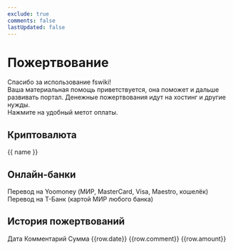 ```yaml
---
exclude: true
comments: false
lastUpdated: false
---
```


# Пожертвование

Спасибо за использование fswiki!  
Ваша материальная помощь приветствуется, она поможет и дальше развивать портал.
Денежные пожертвования идут на хостинг и другие нужды.  
Нажмите на удобный метот оплаты.

## Криптовалюта

<n-space>
	<n-button 
	  v-for="[name, data] in wallets" 
	  :key="name" 
	  @click="showDonateCard(name)"
	>
	  <template #icon>
		<n-icon size="20" v-html="data.icon"></n-icon>
	  </template>
	  {{ name }}
	</n-button>
</n-space>

## Онлайн-банки
<n-space>
<n-button
    tag="a"
    href="https://yoomoney.ru/to/4100110338121082"
    target="_blank"
	class="clear_btn"
> 
<template #icon>
		<n-icon size="20"><svg width="36" height="26" viewBox="0 0 36 26" fill="none" xmlns="http://www.w3.org/2000/svg">
<path d="M22.9677 0C15.9275 0 10.2701 5.69531 10.2701 12.6563C10.2701 19.6746 15.9832 25.3125 22.966 25.3125C29.9489 25.3125 35.667 19.6172 35.667 12.6563C35.667 5.69531 29.9506 0 22.9677 0ZM22.9677 17.3737C20.3707 17.3737 18.236 15.2449 18.236 12.6563C18.236 10.0676 20.3707 7.93884 22.9677 7.93884C25.5648 7.93884 27.7003 10.0676 27.7003 12.6563C27.6421 15.2449 25.5648 17.3737 22.9677 17.3737Z" fill="#8B3FFD"/>
<path d="M10.2701 3.67676V22.0857H5.77125L0 3.67676H10.2701Z" fill="#8B3FFD"/>
</svg></n-icon>
	  </template>
	  Перевод на Yoomoney (МИР, MasterCard, Visa, Maestro, кошелёк)
</n-button>
<n-button
    @click="showTBANK()"
> 
<template #icon>
		<n-icon size="20"><svg width="32" height="31" viewBox="0 0 32 31" fill="none" xmlns="http://www.w3.org/2000/svg">
<path d="M0 0.103516H32V15.0937C32 19.2194 29.7991 23.032 26.2263 25.095L16.0001 31.0001L5.77375 25.095C2.2009 23.032 3.66761e-06 19.2194 3.66761e-06 15.0937L0 0.103516Z" fill="#FFDD2D"/>
<path fill-rule="evenodd" clip-rule="evenodd" d="M8.82758 7.82812V12.8021C9.50774 12.034 10.7444 11.5143 12.1584 11.5143H13.695V17.2965C13.695 18.8348 13.277 20.3411 12.6569 21.0818H19.3408C18.722 20.3403 18.305 18.8359 18.305 17.2995V11.5143H19.8416C21.2556 11.5143 22.4922 12.034 23.1724 12.8021V7.82812H8.82758Z" fill="#333333"/>
</svg></n-icon>
	  </template>
	  Перевод на Т-Банк (картой МИР любого банка)
</n-button>
</n-space>

## История пожертвований

<n-table>
  <thead>
	<tr>
	  <th style="width:10%;text-align:left;">Дата</th>
	  <th>Комментарий</th>
	  <th style="width:20%;text-align:right;">Сумма</th>
	</tr>
  </thead>
  <tbody>
	<tr v-for="row in history">
	  <td>{{row.date}}</td>
	  <td>{{row.comment}}</td>
	  <td style="text-align:right;">{{row.amount}}</td>
	</tr>
  </tbody>
</n-table>


<script setup>
  import { NTable, NFlex, NCollapse, NCollapseItem, NIcon, NButton, NSpace, useModal, NQrCode } from 'naive-ui'
  import {h} from 'vue'

  const modal = useModal()

  const history = [
	{date: '02.11.2024', comment: 'хочу больше статей, займитесь лесоповалом 👊', amount: '6.2 USDT'},
	{date: '16.08.2024', comment: 'Крутой сайт с гайдами, много полезностей про культивацию. Закинул редакторам на кофе)', amount: '10.0 TON'}
  ]

  const wallets = new Map([
	['USDT(ERC20)', {addr: '0x88948D5e65bD2390bC978aB51b24471DC2B41074', icon: '<svg xmlns="http://www.w3.org/2000/svg" width="1em" height="1em" viewBox="0 0 32 32"><g fill="none" fill-rule="evenodd"><circle cx="16" cy="16" r="16" fill="#26a17b"/><path fill="#fff" d="M17.922 17.383v-.002c-.11.008-.677.042-1.942.042c-1.01 0-1.721-.03-1.971-.042v.003c-3.888-.171-6.79-.848-6.79-1.658s2.902-1.486 6.79-1.66v2.644c.254.018.982.061 1.988.061c1.207 0 1.812-.05 1.925-.06v-2.643c3.88.173 6.775.85 6.775 1.658c0 .81-2.895 1.485-6.775 1.657m0-3.59v-2.366h5.414V7.819H8.595v3.608h5.414v2.365c-4.4.202-7.709 1.074-7.709 2.118s3.309 1.915 7.709 2.118v7.582h3.913v-7.584c4.393-.202 7.694-1.073 7.694-2.116s-3.301-1.914-7.694-2.117"/></g></svg>'}],
	['USDT(TRC20)', {addr: 'TDHmNpwdTNJHcLgVc8DnGLCMpj9kRTgunG', icon: '<svg xmlns="http://www.w3.org/2000/svg" width="1em" height="1em" viewBox="0 0 32 32"><g fill="none" fill-rule="evenodd"><circle cx="16" cy="16" r="16" fill="#26a17b"/><path fill="#fff" d="M17.922 17.383v-.002c-.11.008-.677.042-1.942.042c-1.01 0-1.721-.03-1.971-.042v.003c-3.888-.171-6.79-.848-6.79-1.658s2.902-1.486 6.79-1.66v2.644c.254.018.982.061 1.988.061c1.207 0 1.812-.05 1.925-.06v-2.643c3.88.173 6.775.85 6.775 1.658c0 .81-2.895 1.485-6.775 1.657m0-3.59v-2.366h5.414V7.819H8.595v3.608h5.414v2.365c-4.4.202-7.709 1.074-7.709 2.118s3.309 1.915 7.709 2.118v7.582h3.913v-7.584c4.393-.202 7.694-1.073 7.694-2.116s-3.301-1.914-7.694-2.117"/></g></svg>'}],
	['BTC', {addr: 'bc1qusjl9g85j6pdp09zj5fcuj82qr6ddw8067338l', icon: '<svg xmlns="http://www.w3.org/2000/svg" width="1em" height="1em" viewBox="0 0 32 32"><g fill="none" fill-rule="evenodd"><circle cx="16" cy="16" r="16" fill="#f7931a"/><path fill="#fff" fill-rule="nonzero" d="M23.189 14.02c.314-2.096-1.283-3.223-3.465-3.975l.708-2.84l-1.728-.43l-.69 2.765c-.454-.114-.92-.22-1.385-.326l.695-2.783L15.596 6l-.708 2.839q-.565-.127-1.104-.26l.002-.009l-2.384-.595l-.46 1.846s1.283.294 1.256.312c.7.175.826.638.805 1.006l-.806 3.235q.073.017.18.057l-.183-.045l-1.13 4.532c-.086.212-.303.531-.793.41c.018.025-1.256-.313-1.256-.313l-.858 1.978l2.25.561c.418.105.828.215 1.231.318l-.715 2.872l1.727.43l.708-2.84q.707.19 1.378.357l-.706 2.828l1.728.43l.715-2.866c2.948.558 5.164.333 6.097-2.333c.752-2.146-.037-3.385-1.588-4.192c1.13-.26 1.98-1.003 2.207-2.538m-3.95 5.538c-.533 2.147-4.148.986-5.32.695l.95-3.805c1.172.293 4.929.872 4.37 3.11m.535-5.569c-.487 1.953-3.495.96-4.47.717l.86-3.45c.975.243 4.118.696 3.61 2.733"/></g></svg>'}],
	['ETH', {addr: '0x88948D5e65bD2390bC978aB51b24471DC2B41074', icon: '<svg xmlns="http://www.w3.org/2000/svg" width="1em" height="1em" viewBox="0 0 32 32"><g fill="none" fill-rule="evenodd"><circle cx="16" cy="16" r="16" fill="#627eea"/><g fill="#fff" fill-rule="nonzero"><path fill-opacity="0.602" d="M16.498 4v8.87l7.497 3.35z"/><path d="M16.498 4L9 16.22l7.498-3.35z"/><path fill-opacity="0.602" d="M16.498 21.968v6.027L24 17.616z"/><path d="M16.498 27.995v-6.028L9 17.616z"/><path fill-opacity="0.2" d="m16.498 20.573l7.497-4.353l-7.497-3.348z"/><path fill-opacity="0.602" d="m9 16.22l7.498 4.353v-7.701z"/></g></g></svg>'}],
	['LTC', {addr: 'ltc1q0t0mvmweytfnahj6jz08dj9u9cxvaf8ayjgg8p', icon: '<svg xmlns="http://www.w3.org/2000/svg" width="1em" height="1em" viewBox="0 0 32 32"><path fill="#315d9e" fill-rule="evenodd" d="M16 32C7.163 32 0 24.837 0 16S7.163 0 16 0s16 7.163 16 16s-7.163 16-16 16m-5.573-12.786L9.252 24h12.875L23 20.429h-7.722l.848-3.483l1.427-.571l.68-2.75l-1.41.571L18.342 8h-5.129l-2.081 8.429l-1.444.58L9 19.768z"/></svg>'}],
	['TON', {addr: 'UQDvsOT-iBitai6JKva2HMfNcbMlb03GUFCu__KREM-r8Xaa', icon: '<svg xmlns="http://www.w3.org/2000/svg" width="1em" height="1em" viewBox="0 0 24 24"><path fill="#0099eb" d="M12 0C5.373 0 0 5.373 0 12s5.373 12 12 12s12-5.373 12-12S18.627 0 12 0M7.902 6.697h8.196c1.505 0 2.462 1.628 1.705 2.94l-5.059 8.765a.86.86 0 0 1-1.488 0L6.199 9.637c-.758-1.314.197-2.94 1.703-2.94m4.844 1.496v7.58l1.102-2.128l2.656-4.756a.465.465 0 0 0-.408-.696zM7.9 8.195a.464.464 0 0 0-.408.694l2.658 4.754l1.102 2.13V8.195z"/></svg>'}],
  ]);

  const showDonateCard = (t) => {
	const {addr} = wallets.get(t)
	if (!addr)
	  return;
	const m = modal.create({
		title: `Поддержать fswiki.ru - ${t}`,
		preset: 'card',
		style: {
		  width: 'auto'
		},
		content: () =>
		  [h(
			NQrCode,
			{ value: addr, style:"box-sizing:initial;margin-bottom:10px;", size:200}
		  ), h('br'), addr],
	  })
  }

  const showTBANK = () => {
  const m = modal.create({
    title: `Поддержать fswiki.ru - Т-Банк`,
    preset: 'card',
    style: {
      width: 'auto',
    },
    content: () =>
      [
        h(NQrCode, {
          value: "https://www.tinkoff.ru/rm/karmak.aleksandr1/MTmUF23323",
          style: "box-sizing:initial;margin-bottom:10px;",
          size: 200,
        }),
        h('br'),
        h('a', {
          href: "https://www.tinkoff.ru/rm/karmak.aleksandr1/MTmUF23323",
          target: "_blank",
        }, "https://www.tinkoff.ru/rm/karmak.aleksandr1/MTmUF23323"),
      ],
  });
};


</script>

<style scoped>
  table {
	display: table;
  }
.vp-doc th, .vp-doc td {
  border: 0;
}
.clear_btn {
	text-decoration: none;
	color: var(--n-text-color);
	font-weight: var(--n-font-weight)
}

</style>
